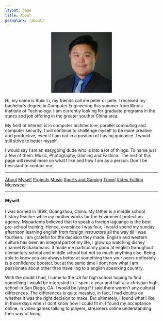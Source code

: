 ```yaml
---
layout: page
title: About
permalink: /about/
---
```

 <link href="about.css" rel="stylesheet"/>
 

<center>
    <img src="/Assets/Ruixi Li.png" width="200" alt="centered image" />
</center>


Hi, my name is Ruixi Li, my friends call me peter or pete. I received my bachelor's degree in Computer Engineering this summer from Illinois Institute of Technology. I am currently looking for graduate programs in the states and job offering in the greater souther China area. 
    
My field of interest is in computer architecture, parallel computing and computer security. I will continue to challenge myself to be more creative and productive, even if I am not in a position of having guidance. I would still strive to better myself. 

I would say I am an easygoing dude who is into a lot of things. To name just a few of them: Music, Photography, Gaming and Fashion. The rest of this page will reveal more on what I like and how I am as a person. Don't be hesistant to contact me.

---

<div class="topnav">
  <a class="active" href="#about">About</a>
  <a href="#myself">Myself</a>
  <a href="#Projects">Projects</a>
  <a href="#Music"> Music</a>
  <a href="#Sports and Gaming">Sports and Gaming</a>
  <a href="#Travel">Travel</a>
  <a href="#Video Editing">Video Editing</a>
  <a href="#Menswear">Menswear</a>
</div>


---

#### Myself 
I was borned in 1998, Guangzhou, China. My father is a middle school history teacher while my mother works for the Enviroment protection agency. Mypartents believed that to speak a foreign laguange is the best pre-school training. Hence, eversince I was four, I would spend my sunday afternoon learning english from foreign instructors all the way till I was fourteen. I am grateful for the decision they made. English and western culture has been an integral part of my life, I grow up watching disney channel Nickalodeans. It made me particularly good at english throughout elemantary school and middle school but not so much anything else. Being able to know you are always better at something than your peers definately is a confidence booster, but at the same time I dont now what I am passionate about other than travelling to a english spearking country.


With the doubt I had, I came to the US for high school hoping to find something I would be interested in. I spent a year and half at a christian high school in San Diego, CA. I would be lying if I said there weren't any cultural differences. The differences is quite massive, in fact, I had doubts on whether it was the right decision to make. But ultimately, I found what I like, in those days when I dont know how I could fit in, I found my acceptance online, in video games talking to players, streamers online understanding their way of living.


<!--This is the base Jekyll theme. You can find out more info about customizing your Jekyll theme, as well as basic Jekyll usage documentation at [jekyllrb.com](https://jekyllrb.com/)

You can find the source code for Minima at GitHub:
[jekyll][jekyll-organization] /
[minima](https://github.com/jekyll/minima)

You can find the source code for Jekyll at GitHub:
[jekyll][jekyll-organization] /
[jekyll](https://github.com/jekyll/jekyll)


[jekyll-organization]: https://github.com/jekyll-->




